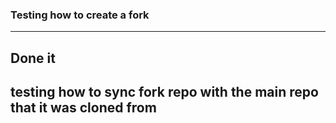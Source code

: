### Testing how to create a fork
---
Done it
---
testing how to sync fork repo with the main repo that it was cloned from
---
